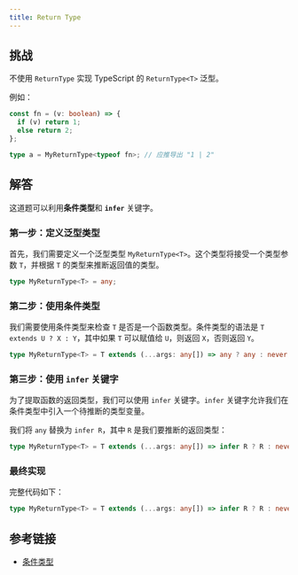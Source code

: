 ```yaml
---
title: Return Type
---
```


## 挑战

不使用 `ReturnType` 实现 TypeScript 的 `ReturnType<T>` 泛型。

例如：

```ts
const fn = (v: boolean) => {
  if (v) return 1;
  else return 2;
};

type a = MyReturnType<typeof fn>; // 应推导出 "1 | 2"
```

## 解答

这道题可以利用**条件类型**和 **`infer`** 关键字。

### 第一步：定义泛型类型

首先，我们需要定义一个泛型类型 `MyReturnType<T>`。这个类型将接受一个类型参数 `T`，并根据 `T` 的类型来推断返回值的类型。

```typescript
type MyReturnType<T> = any;
```

### 第二步：使用条件类型

我们需要使用条件类型来检查 `T` 是否是一个函数类型。条件类型的语法是 `T extends U ? X : Y`，其中如果 `T` 可以赋值给 `U`，则返回 `X`，否则返回 `Y`。

```typescript
type MyReturnType<T> = T extends (...args: any[]) => any ? any : never;
```

### 第三步：使用 `infer` 关键字

为了提取函数的返回类型，我们可以使用 `infer` 关键字。`infer` 关键字允许我们在条件类型中引入一个待推断的类型变量。

我们将 `any` 替换为 `infer R`，其中 `R` 是我们要推断的返回类型：

```typescript
type MyReturnType<T> = T extends (...args: any[]) => infer R ? R : never;
```

### 最终实现

完整代码如下：

```typescript
type MyReturnType<T> = T extends (...args: any[]) => infer R ? R : never;
```

## 参考链接

- [条件类型](https://www.typescriptlang.org/docs/handbook/2/conditional-types.html)
